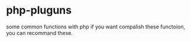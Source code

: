# php-pluguns
some common functions with php
if you want compalish these functoion, you can recommand these.
